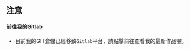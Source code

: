 ## 注意

#### [前往我的Gitlab](https://gitlab.com/php-class)
 - 目前我的GIT倉儲已經移致```Gitlab```平台，請點擊前往查看我的最新作品喔。
